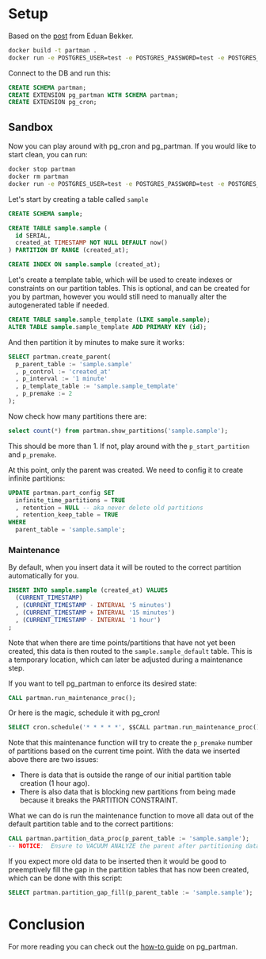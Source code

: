 # Setup

Based on the [post](https://eduanbekker.com/post/pg-partman/) from Eduan Bekker.

```bash
docker build -t partman .
docker run -e POSTGRES_USER=test -e POSTGRES_PASSWORD=test -e POSTGRES_DB=postgres -d -p 5432:5432 --name partman partman
```

Connect to the DB and run this:

```sql
CREATE SCHEMA partman;
CREATE EXTENSION pg_partman WITH SCHEMA partman;
CREATE EXTENSION pg_cron;
```

## Sandbox

Now you can play around with pg_cron and pg_partman. If you would like to start clean, you can run:

```bash
docker stop partman
docker rm partman
docker run -e POSTGRES_USER=test -e POSTGRES_PASSWORD=test -e POSTGRES_DB=postgres -d -p 5432:5432 --name partman partman
```

Let's start by creating a table called `sample`

```sql
CREATE SCHEMA sample;

CREATE TABLE sample.sample (
  id SERIAL,
  created_at TIMESTAMP NOT NULL DEFAULT now()
) PARTITION BY RANGE (created_at);

CREATE INDEX ON sample.sample (created_at);
```

Let's create a template table, which will be used to create indexes or constraints on our partition tables. This is optional, and can be created for you by partman, however you would still need to manually alter the autogenerated table if needed.

```sql
CREATE TABLE sample.sample_template (LIKE sample.sample);
ALTER TABLE sample.sample_template ADD PRIMARY KEY (id);
```

And then partition it by minutes to make sure it works:

```sql
SELECT partman.create_parent(
  p_parent_table := 'sample.sample'
  , p_control := 'created_at'
  , p_interval := '1 minute'
  , p_template_table := 'sample.sample_template'
  , p_premake := 2
);
```

Now check how many partitions there are:

```sql
select count(*) from partman.show_partitions('sample.sample');
```

This should be more than 1. If not, play around with the `p_start_partition` and `p_premake`.

At this point, only the parent was created. We need to config it to create infinite partitions:

```sql
UPDATE partman.part_config SET
  infinite_time_partitions = TRUE
  , retention = NULL -- aka never delete old partitions
  , retention_keep_table = TRUE
WHERE
  parent_table = 'sample.sample';
```

### Maintenance

By default, when you insert data it will be routed to the correct partition automatically for you.

```sql
INSERT INTO sample.sample (created_at) VALUES 
  (CURRENT_TIMESTAMP)
  , (CURRENT_TIMESTAMP - INTERVAL '5 minutes')
  , (CURRENT_TIMESTAMP + INTERVAL '15 minutes')
  , (CURRENT_TIMESTAMP - INTERVAL '1 hour')
;
```

Note that when there are time points/partitions that have not yet been created, this data is then routed to the `sample.sample_default` table. This is a temporary location, which can later be adjusted during a maintenance step.

If you want to tell pg_partman to enforce its desired state:

```sql
CALL partman.run_maintenance_proc();
```

Or here is the magic, schedule it with pg_cron!

```sql
SELECT cron.schedule('* * * * *', $$CALL partman.run_maintenance_proc()$$);
```

Note that this maintenance function will try to create the `p_premake` number of partitions based on the current time point. With the data we inserted above there are two issues:

- There is data that is outside the range of our initial partition table creation (1 hour ago).
- There is also data that is blocking new partitions from being made because it breaks the PARTITION CONSTRAINT.

What we can do is run the maintenance function to move all data out of the default partition table and to the correct partitions:

```sql
CALL partman.partition_data_proc(p_parent_table := 'sample.sample');
-- NOTICE:  Ensure to VACUUM ANALYZE the parent after partitioning data
```

If you expect more old data to be inserted then it would be good to preemptively fill the gap in the partition tables that has now been created, which can be done with this script:

```sql
SELECT partman.partition_gap_fill(p_parent_table := 'sample.sample');
```

# Conclusion

For more reading you can check out the [how-to guide](https://github.com/pgpartman/pg_partman/blob/master/doc/pg_partman_howto.md) on pg_partman.
